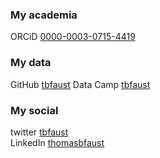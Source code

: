 ### My academia
ORCiD [0000-0003-0715-4419](https://orcid.org/0000-0003-0715-4419)

### My data
GitHub [tbfaust](https://github.com/tbfaust)
Data Camp [tbfaust](datacamp.com/profile/tbfaust)

### My social
twitter [tbfaust](https://twitter.com/tbfaust)<br>
LinkedIn [thomasbfaust](https://www.linkedin.com/in/thomasbfaust/)
